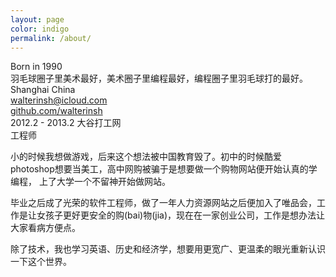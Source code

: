 ```yaml
---
layout: page
color: indigo
permalink: /about/
---
```


<div class="ui stackable grid">
  <div class="six wide column">
    <div class="ui card">
      <div class="image">
      </div>
      <div class="content">
        <a class="header"></a>
        <div class="meta">
          <span class="date">Born in 1990</span>
        </div>
        <div class="description">
          羽毛球圈子里美术最好，美术圈子里编程最好，编程圈子里羽毛球打的最好。
        </div>
      </div>
    </div>
  </div>
  <div class="ten wide column">
    <div class="ui list">
      <div class="item">
        <i class="marker icon"></i>
        <div class="content">
          Shanghai China
        </div>
      </div>
      <div class="item">
        <i class="mail icon"></i>
        <div class="content">
          <a href="mailto:walterinsh@icloud.com">walterinsh@icloud.com</a>
        </div>
      </div>
      <div class="item">
        <i class="github icon"></i>
        <div class="content">
          <a href="http://github.com/walterinsh">github.com/walterinsh</a>
        </div>
      </div>
    </div>
    <!--career-->
    <div class="ui list">
      <div class="item">
        <div class="header">2012.2 - 2013.2 大谷打工网</div>
        工程师
      </div>
    </div>
    <!--introduction-->
    <div>
      <p>
      小的时候我想做游戏，后来这个想法被中国教育毁了。初中的时候酷爱photoshop想要当美工，高中网购被骗于是想要做一个购物网站便开始认真的学编程，
      上了大学一个不留神开始做网站。
      </p>
      <p>
      毕业之后成了光荣的软件工程师，做了一年人力资源网站之后便加入了唯品会，工作是让女孩子更好更安全的购(bai)物(jia)，现在在一家创业公司，工作是想办法让大家看病方便点。
      </p>
      <p>
      除了技术，我也学习英语、历史和经济学，想要用更宽广、更温柔的眼光重新认识一下这个世界。
      </p>
    </div>
  </div>
</div>

